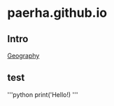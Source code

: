 # paerha.github.io

## Intro
[Geography](https://en.wikipedia.org/wiki/Geography)

## test
'''python
print('Hello!)
'''